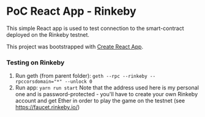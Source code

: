 # PoC React App - Rinkeby
This simple React app is used to test connection to the smart-contract deployed on the Rinkeby testnet.

This project was bootstrapped with [Create React App](https://github.com/facebookincubator/create-react-app).

### Testing on Rinkeby
1. Run geth (from parent folder): `geth --rpc --rinkeby --rpccorsdomain="*" --unlock 0`
2. Run app: `yarn run start`
Note that the address used here is my personal one and is password-protected - you'll have to create your own Rinkeby account and get Ether in order to play the game on the testnet (see https://faucet.rinkeby.io/)
